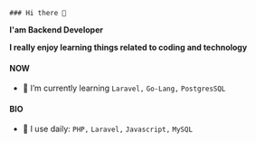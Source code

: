 `### Hi there 👋`

**I'am Backend Developer** 

**I really enjoy learning things related to coding and technology**

#### NOW
- 🌱 I’m currently learning `Laravel,` `Go-Lang,` `PostgresSQL`
 
#### BIO
- 🌱 I use daily: `PHP,` `Laravel,` `Javascript,` `MySQL`

<!-- 
**Jeryhardianto/jeryhardianto** is a ✨ _special_ ✨ repository because its `README.md` (this file) appears on your GitHub profile.

Here are some ideas to get you started:

- 🔭 I’m currently working on ...
- 🌱 I’m currently learning ...
- 👯 I’m looking to collaborate on ...
- 🤔 I’m looking for help with ...
- 💬 Ask me about ...
- 📫 How to reach me: ...
- 😄 Pronouns: ...
- ⚡ Fun fact: ... -->

